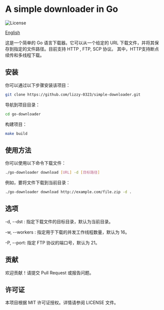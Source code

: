 # A simple downloader in Go

![License](https://img.shields.io/badge/License-MIT-blue.svg)

[English](./README.md)

这是一个简单的 Go 语言下载器。它可以从一个给定的 URL 下载文件，并将其保存到指定的文件路径。目前支持 HTTP , FTP, SCP 协议。
其中，HTTP支持断点续传和多线程下载。

## 安装

你可以通过以下步骤安装该项目：

```sh
git clone https://github.com/lizzy-0323/simple-downloader.git
```

导航到项目目录：

```sh
cd go-downloader
```

构建项目：

```sh
make build
```

## 使用方法

你可以使用以下命令下载文件：

```bash
./go-downloader download [URL] -d [目标路径]
```

例如，要将文件下载到当前目录：

```bash
./go-downloader download http://example.com/file.zip -d .
```

## 选项

-d, --dst : 指定下载文件的目标目录，默认为当前目录。

-w, --workers : 指定用于下载的并发工作线程数量，默认为 16。

-P, --port: 指定 FTP 协议的端口号，默认为 21。

## 贡献

欢迎贡献！请提交 Pull Request 或报告问题。

## 许可证

本项目根据 MIT 许可证授权。详情请参阅 LICENSE 文件。
